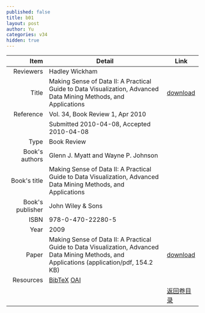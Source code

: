 ```yaml
---
published: false
title: b01
layout: post
author: Yu
categories: v34
hidden: true
---
```


| Item | Detail | Link |
|---:|---|---|
| Reviewers | Hadley  Wickham| |
| Title |Making Sense of Data II: A Practical Guide to Data Visualization, Advanced Data Mining Methods, and Applications | [download](http://www.jstatsoft.org/v34/b01/paper) |
| Reference |Vol. 34, Book Review 1, Apr 2010 | |
| | Submitted 2010-04-08, Accepted 2010-04-08| | 
| Type | Book Review| |
| Book's authors | Glenn J. Myatt and Wayne P. Johnson| |
| Book's title | Making Sense of Data II: A Practical Guide to Data Visualization, Advanced Data Mining Methods, and Applications| |
| Book's publisher | John Wiley & Sons| |
| ISBN | 978-0-470-22280-5| |
| Year | 2009| |
| Paper | Making Sense of Data II: A Practical Guide to Data Visualization, Advanced Data Mining Methods, and Applications  (application/pdf, 154.2 KB)| [download](http://www.jstatsoft.org/v34/b01/paper) |
| Resources | [BibTeX](http://www.jstatsoft.org/v34/b01/bibtex) [OAI](http://www.jstatsoft.org/oai?verb=GetRecord&identifier=oai.jstatsoft/v34/b01&prefix=oai_dc)| |
| |  | [返回卷目录]({{site.baseurl}}/volume/v34.html) |